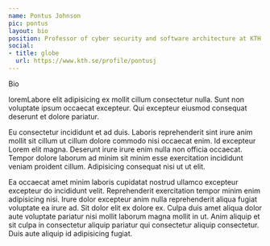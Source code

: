 ```yaml
---
name: Pontus Johnson
pic: pontus
layout: bio
position: Professor of cyber security and software architecture at KTH
social:
- title: globe
  url: https://www.kth.se/profile/pontusj
---
```



Bio

loremLabore elit adipisicing ex mollit cillum consectetur nulla. Sunt non voluptate ipsum occaecat excepteur. Qui excepteur eiusmod consequat deserunt et dolore pariatur.

Eu consectetur incididunt et ad duis. Laboris reprehenderit sint irure anim mollit sit cillum ut cillum dolore commodo nisi occaecat enim. Id excepteur Lorem elit magna. Deserunt irure irure enim nulla non officia occaecat. Tempor dolore laborum ad minim sit minim esse exercitation incididunt veniam proident cillum. Adipisicing consequat nisi ut ut elit.

Ea occaecat amet minim laboris cupidatat nostrud ullamco excepteur excepteur do incididunt velit. Reprehenderit exercitation tempor minim enim adipisicing nisi. Irure dolor excepteur anim nulla reprehenderit aliqua fugiat voluptate ea irure ad. Sit dolor elit ex dolore ex. Culpa duis amet aliqua dolor aute voluptate pariatur nisi mollit laborum magna mollit in ut. Anim aliquip et sit culpa in consectetur aliquip pariatur qui consectetur aliquip consectetur. Duis aute aliquip id adipisicing fugiat.
